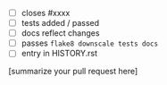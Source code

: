  - [ ] closes #xxxx
 - [ ] tests added / passed
 - [ ] docs reflect changes
 - [ ] passes ``flake8 downscale tests docs``
 - [ ] entry in HISTORY.rst

[summarize your pull request here]